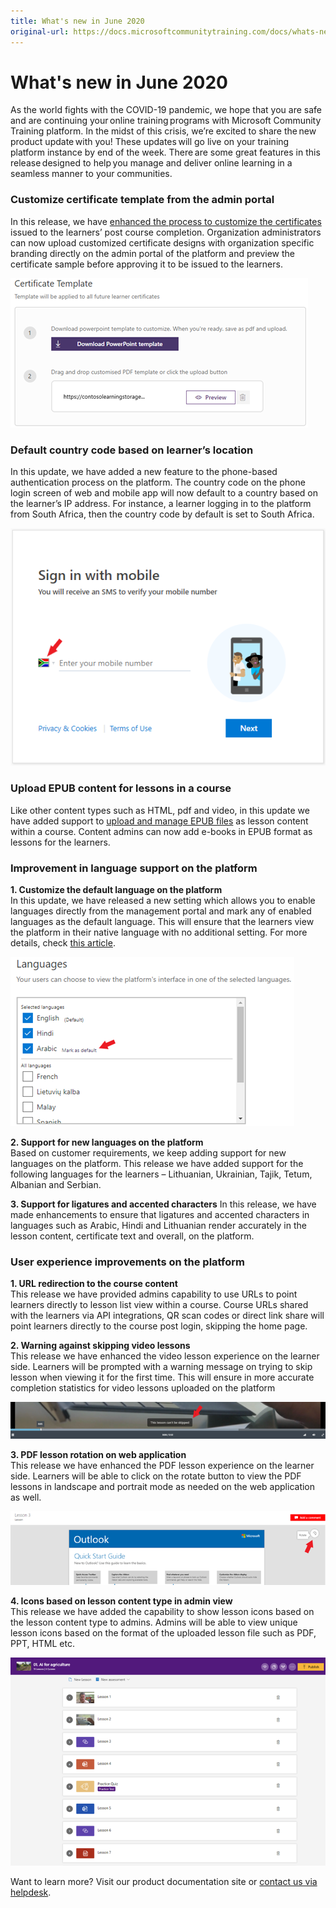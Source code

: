 ```yaml
---
title: What's new in June 2020
original-url: https://docs.microsoftcommunitytraining.com/docs/whats-new-in-june-2020
---
```


# What's new in June 2020
As the world fights with the COVID-19 pandemic, we hope that you are safe and are continuing your online training programs with Microsoft Community Training platform. In the midst of this crisis, we’re excited to share the new product update with you! These updates will go live on your training platform instance by end of the week. There are some great features in this release designed to help you manage and deliver online learning in a seamless manner to your communities. 

### Customize certificate template from the admin portal   
In this release, we have [enhanced the process to customize the certificates](../../settings/5_customize-the-certificate-template) issued to the learners’ post course completion. Organization administrators can now upload customized certificate designs with organization specific branding directly on the admin portal of the platform and preview the certificate sample before approving it to be issued to the learners.

![image.png](../../media/image%28285%29.png)

### Default country code based on learner’s location  
In this update, we have added a new feature to the phone-based authentication process on the platform. The country code on the phone login screen of web and mobile app will now default to a country based on the learner’s IP address. For instance, a learner logging in to the platform from South Africa, then the country code by default is set to South Africa. 

![image.png](../../media/image%28284%29.png)

### Upload EPUB content for lessons in a course   
Like other content types such as HTML, pdf and video, in this update we have added support to [upload and manage EPUB files](../../content-management/create-content/create-course-category/3_create-a-new-course) as lesson content within a course. Content admins can now add e-books in EPUB format as lessons for the learners. 

### Improvement in language support on the platform 
**1. Customize the default language on the platform**  
In this update, we have released a new setting which allows you to enable languages directly from the management portal and mark any of enabled languages as the default language. This will ensure that the learners view the platform in their native language with no additional setting. For more details, check [this article](../../settings/7_customize-languages-for-the-learners-on-the-platform).

![image.png](../../media/image%28283%29.png)

**2. Support for new languages on the platform**  
Based on customer requirements, we keep adding support for new languages on the platform. This release we have added support for the following languages for the learners – Lithuanian, Ukrainian, Tajik, Tetum, Albanian and Serbian.

**3. Support for ligatures and accented characters**
In this release, we have made enhancements to ensure that ligatures and accented characters in languages such as Arabic, Hindi and Lithuanian render accurately in the lesson content, certificate text and overall, on the platform.  

### User experience improvements on the platform  
**1. URL redirection to the course content**    
This release we have provided admins capability to use URLs to point learners directly to lesson list view within a course. Course URLs shared with the learners via API integrations, QR scan codes or direct link share will point learners directly to the course post login, skipping the home page.   

**2. Warning against skipping video lessons**     
This release we have enhanced the video lesson experience on the learner side. Learners will be prompted with a warning message on trying to skip lesson when viewing it for the first time. This will ensure in more accurate completion statistics for video lessons uploaded on the platform

![image.png](../../media/image%28286%29.png)

**3. PDF lesson rotation on web application**    
This release we have enhanced the PDF lesson experience on the learner side. Learners will be able to click on the rotate button to view the PDF lessons in landscape and portrait mode as needed on the web application as well.

![image.png](../../media/image%28289%29.png)
 
**4. Icons based on lesson content type in admin view**    
This release we have added the capability to show lesson icons based on the lesson content type to admins. Admins will be able to view unique lesson icons based on the format of the uploaded lesson file such as PDF, PPT, HTML etc.

![image.png](../../media/image%28290%29.png)

 Want to learn more? Visit our product documentation site or [contact us via helpdesk](https://go.microsoft.com/fwlink/?linkid=2104630).

